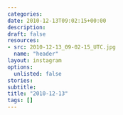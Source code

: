 ```yaml
---
categories:
date: 2010-12-13T09:02:15+00:00
description:
draft: false
resources:
- src: 2010-12-13_09-02-15_UTC.jpg
  name: "header"
layout: instagram
options:
  unlisted: false
stories:
subtitle:
title: "2010-12-13"
tags: []
---
```


 
